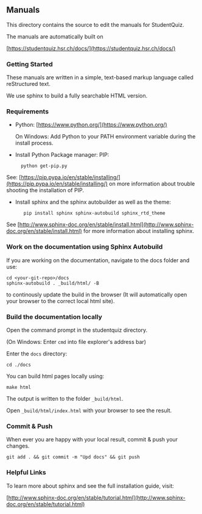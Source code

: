 ## Manuals

This directory contains the source to edit the manuals for StudentQuiz. 

The manuals are automatically built on 

[https://studentquiz.hsr.ch/docs/](https://studentquiz.hsr.ch/docs/) 

### Getting Started

These manuals are written in a simple, text-based markup language called reStructured text. 

We use sphinx to build a fully searchable HTML version. 


### Requirements

* Python: 
	[https://www.python.org/](https://www.python.org/)
	
	On Windows: Add Python to your PATH environment variable during the install process.
		
* Install Python Package manager: PIP:

        python get-pip.py
	

See: [https://pip.pypa.io/en/stable/installing/](https://pip.pypa.io/en/stable/installing/) on more information about trouble shooting the installation of PIP.

	
* Install sphinx and the sphinx autobuilder as well as the theme:
   
         pip install sphinx sphinx-autobuild sphinx_rtd_theme


See 
[http://www.sphinx-doc.org/en/stable/install.html](http://www.sphinx-doc.org/en/stable/install.html) for more information about installing sphinx.


### Work on the documentation using Sphinx Autobuild

If you are working on the documentation, navigate to the docs folder and use:

	cd <your-git-repo>/docs
	sphinx-autobuild . _build/html/ -B

to continously update the build in the browser (It will automatically open your browser to the correct local html site).

### Build the documentation locally

Open the command prompt in the studentquiz directory. 

(On Windows: Enter `cmd` into file explorer's address bar)

Enter the `docs` directory: 

	cd ./docs

You can build html pages locally using:

    make html 
	
The output is written to the folder `_build/html`. 

Open `_build/html/index.html` with your browser to see the result.
	

### Commit & Push
When ever you are happy with your local result, commit & push your changes.

	git add . && git commit -m "Upd docs" && git push

### Helpful Links 

To learn more about sphinx and see the full installation guide, visit:

[http://www.sphinx-doc.org/en/stable/tutorial.html](http://www.sphinx-doc.org/en/stable/tutorial.html)

